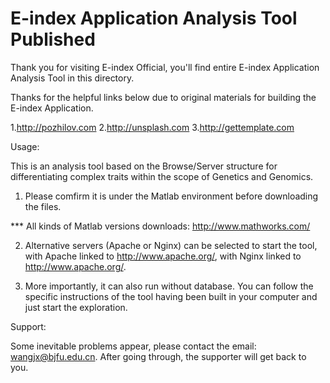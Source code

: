 # E-index Application Analysis Tool Published
Thank you for visiting E-index Official, you'll find entire E-index Application Analysis Tool in this directory.

Thanks for the helpful links below due to original materials for building the E-index Application.

1.http://pozhilov.com
2.http://unsplash.com
3.http://gettemplate.com

Usage:

This is an analysis tool based on the Browse/Server structure for differentiating complex traits within the scope of Genetics and Genomics.

1. Please comfirm it is under the Matlab environment before downloading the files.

*** All kinds of Matlab versions downloads: http://www.mathworks.com/

2. Alternative servers (Apache or Nginx) can be selected to start the tool, with Apache linked to http://www.apache.org/, with Nginx linked to http://www.apache.org/.

3. More importantly, it can also run without database. You can follow the specific instructions of the tool having been built in your computer and just start the exploration. 

Support:

Some inevitable problems appear, please contact the email: wangjx@bjfu.edu.cn. After going through, the supporter will get back to you.